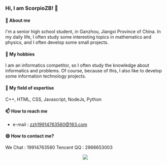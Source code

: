 ### Hi, I am ScorpioZB! 👋

#### 🔭 About me
I'm a senior high school student, in Ganzhou, Jiangxi Province of China. In my daily life, I often study some interesting topics in mathematics and physics, and I often develop some small projects.

#### 🌱 My hobbies
I am an informatics competitor, so I often study the knowledge about informatics and problems. Of course, because of this, I also like to develop some information technology projects.

#### 💬 My field of expertise
C++, HTML, CSS, Javascript, NodeJs, Python 

#### 📫 How to reach me
- e-mail : zzh19914763560@163.com

#### 😄 How to contact me?
We Chat : 19914763560
Tencent QQ : 2966653003

<p align="center">
  <a href="https://github.com/Scorpiozb">
    <img src="https://github-readme-stats-eight-theta.vercel.app/api?username=Scorpiozb&show_icons=true&theme=algolia&include_all_commits=true&count_private=true&hide=issues"/>
  </a>
</p>
